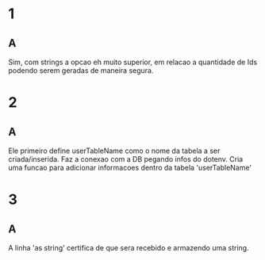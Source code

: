 # 1

## A

Sim, com strings a opcao eh muito superior, em relacao a quantidade de Ids podendo serem geradas de maneira segura.

# 2

## A

Ele primeiro define userTableName como o nome da tabela a ser criada/inserida.
Faz a conexao com a DB pegando infos do dotenv.
Cria uma funcao para adicionar informacoes dentro da tabela 'userTableName'

# 3

## A

A linha 'as string' certifica de que sera recebido e armazendo uma string.
